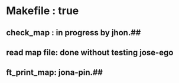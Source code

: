 # Makefile : true #
## check_map : in progress by jhon.##
## read map file: done without testing jose-ego ##
## ft_print_map: jona-pin.##
